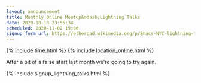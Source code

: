 ```yaml
---
layout: announcement
title: Monthly Online Meetup&mdash;Lightning Talks
date: 2020-10-13 23:55:34
scheduled: 2020-11-02 19:00
signup_form_url: https://etherpad.wikimedia.org/p/Emacs-NYC-lightning-talks-October-2020
---
```


{% include time.html %}
{% include location_online.html %}

After a bit of a false start last month we're going to try again.

{% include signup_lightning_talks.html %}
